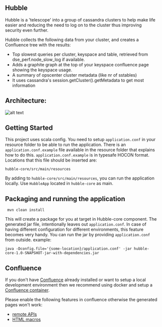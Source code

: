 ## Hubble
Hubble is a 'telescope' into a group of cassandra clusters to help make life easier and reducing the need to log on to the cluster thus improving security even further.   

Hubble collects the following data from your cluster, and creates a Confluence tree with the results:

 - Top slowest queries per cluster, keyspace and table, retrieved from dse_perf.node_slow_log if available.
 - Adds a graphite graph at the top of your keyspace confluence page showing the keyspace usage.
 - A summary of opscenter cluster metadata (like nr of sstables)
 - It uses cassandra's session.getCluster().getMetadata to get most information


## Architecture:

![alt text](https://github.com/Supernova-Team/hubble/blob/master/doc/hubble.jpg)


## Getting Started
This project uses scala config. You need to setup ```application.conf``` in your resource folder to be able to run the application.
There is an ```application.conf.example``` file available in the resource folder that explains how to do this. ```application.conf.example``` is in typesafe HOCON format.
Locations that this file should be inserted are: 
```
hubble-core/src/main/resources
```
By adding to ```hubble-core/src/main/resources```, you can run the application locally. Use ```HubbleApp``` located in ```hubble-core``` as main.

## Packaging and running the application
```
 mvn clean install 
```
This will create a package for you at target in Hubble-core component. 
The generated jar file, intentionally leaves out ```application.conf```. 
In case of having different configuration for different environments, this feature becomes very handy.
You can run the jar by providing ```application.conf``` from outside. example:
```
java -Dconfig.file='{some-location}/application.conf' -jar hubble-core-1.0-SNAPSHOT-jar-with-dependencies.jar
```

## Confluence

If you don't have [Confluence](https://www.atlassian.com/software/confluence) already installed or want to setup a local development environment then we recommend using docker and setup a [Confluence container](https://hub.docker.com/r/cptactionhank/atlassian-confluence/). 

Please enable the following features in confluence otherwise the generated pages won't work: 

- [remote APIs](https://confluence.atlassian.com/display/DOC/Enabling+the+Remote+API)
- [HTML macros](https://confluence.atlassian.com/display/DOC/HTML+Macro) 




